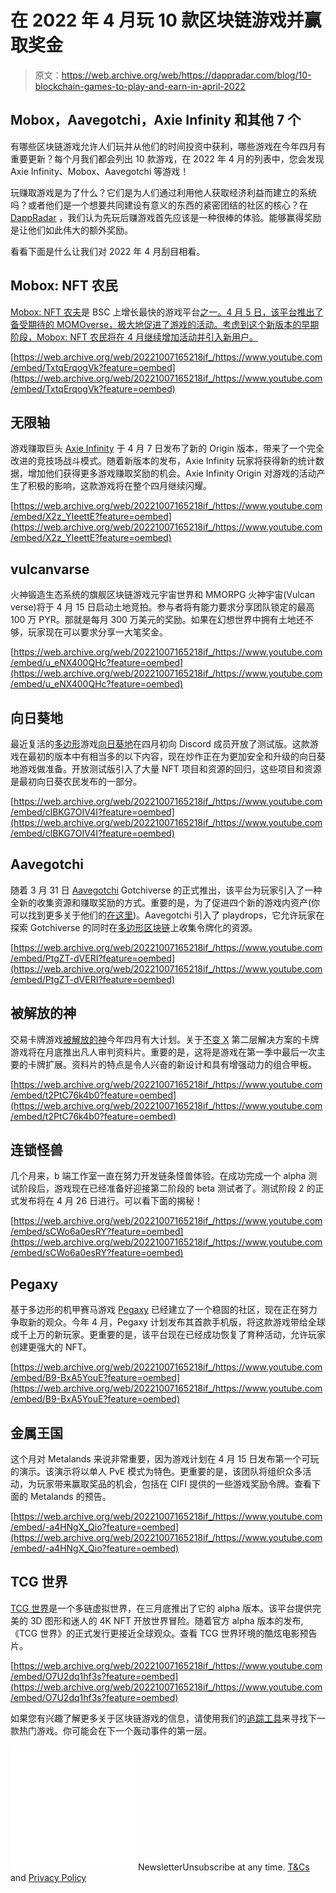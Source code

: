 # 在 2022 年 4 月玩 10 款区块链游戏并赢取奖金

> 原文：<https://web.archive.org/web/https://dappradar.com/blog/10-blockchain-games-to-play-and-earn-in-april-2022>

## Mobox，Aavegotchi，Axie Infinity 和其他 7 个

有哪些区块链游戏允许人们玩并从他们的时间投资中获利，哪些游戏在今年四月有重要更新？每个月我们都会列出 10 款游戏，在 2022 年 4 月的列表中，您会发现 Axie Infinity、Mobox、Aavegotchi 等游戏！

玩赚取游戏是为了什么？它们是为人们通过利用他人获取经济利益而建立的系统吗？或者他们是一个想要共同建设有意义的东西的紧密团结的社区的核心？在 [DappRadar](https://web.archive.org/web/20221007165218/https://dappradar.com/rankings/category/games) ，我们认为先玩后赚游戏首先应该是一种很棒的体验。能够赢得奖励是让他们如此伟大的额外奖励。

看看下面是什么让我们对 2022 年 4 月刮目相看。

## Mobox: NFT 农民

[Mobox: NFT 农夫](https://web.archive.org/web/20221007165218/https://dappradar.com/binance-smart-chain/games/mobox-nft-farmer)是 BSC 上增长最快的游戏平台[之一。4 月 5 日，该平台推出了备受期待的 MOMOverse，极大地促进了游戏的活动。考虑到这个新版本的早期阶段，Mobox: NFT 农民将在 4 月继续增加活动并引入新用户。](https://web.archive.org/web/20221007165218/https://dappradar.com/rankings/protocol/binance-smart-chain)

[https://web.archive.org/web/20221007165218if_/https://www.youtube.com/embed/TxtqErqogVk?feature=oembed](https://web.archive.org/web/20221007165218if_/https://www.youtube.com/embed/TxtqErqogVk?feature=oembed)

## 无限轴

游戏赚取巨头 [Axie Infinity](https://web.archive.org/web/20221007165218/https://dappradar.com/multichain/games/axie-infinity) 于 4 月 7 日发布了新的 Origin 版本，带来了一个完全改进的竞技场战斗模式。随着新版本的发布，Axie Infinity 玩家将获得新的统计数据，增加他们获得更多游戏赚取奖励的机会。Axie Infinity Origin 对游戏的活动产生了积极的影响，这款游戏将在整个四月继续闪耀。

[https://web.archive.org/web/20221007165218if_/https://www.youtube.com/embed/X2z_YIeettE?feature=oembed](https://web.archive.org/web/20221007165218if_/https://www.youtube.com/embed/X2z_YIeettE?feature=oembed)

## vulcanvarse

火神锻造生态系统的旗舰区块链游戏元宇宙世界和 MMORPG 火神宇宙(Vulcan verse)将于 4 月 15 日启动土地竞拍。参与者将有能力要求分享团队锁定的最高 100 万 PYR。那就是每月 300 万美元的奖励。如果在幻想世界中拥有土地还不够，玩家现在可以要求分享一大笔奖金。

[https://web.archive.org/web/20221007165218if_/https://www.youtube.com/embed/u_eNX400QHc?feature=oembed](https://web.archive.org/web/20221007165218if_/https://www.youtube.com/embed/u_eNX400QHc?feature=oembed)

## 向日葵地

最近复活的[多边形](https://web.archive.org/web/20221007165218/https://dappradar.com/rankings/protocol/polygon)游戏[向日葵地](https://web.archive.org/web/20221007165218/https://dappradar.com/polygon/games/sunflower-land)在四月初向 Discord 成员开放了测试版。这款游戏在最初的版本中有相当多的以下内容，现在炒作正在为更加安全和升级的向日葵地游戏做准备。开放测试版引入了大量 NFT 项目和资源的回归，这些项目和资源是最初向日葵农民发布的一部分。

[https://web.archive.org/web/20221007165218if_/https://www.youtube.com/embed/clBKG7OIV4I?feature=oembed](https://web.archive.org/web/20221007165218if_/https://www.youtube.com/embed/clBKG7OIV4I?feature=oembed)

## Aavegotchi

随着 3 月 31 日 [Aavegotchi](https://web.archive.org/web/20221007165218/https://dappradar.com/polygon/games/aavegotchi) Gotchiverse 的正式推出，该平台为玩家引入了一种全新的收集资源和赚取奖励的方式。重要的是，为了促进四个新的游戏内资产(你可以找到更多关于他们的[在这里](https://web.archive.org/web/20221007165218/https://dappradar.com/blog/aavegotchi-rewards-real-fans-by-replacing-airdrops-with-playdrops/))。Aavegotchi 引入了 playdrops，它允许玩家在探索 Gotchiverse 的同时在[多边形区块链](https://web.archive.org/web/20221007165218/https://dappradar.com/rankings/protocol/polygon)上收集令牌化的资源。

[https://web.archive.org/web/20221007165218if_/https://www.youtube.com/embed/PtgZT-dVERI?feature=oembed](https://web.archive.org/web/20221007165218if_/https://www.youtube.com/embed/PtgZT-dVERI?feature=oembed)

## 被解放的神

交易卡牌游戏[被解放的神](https://web.archive.org/web/20221007165218/https://dappradar.com/ethereum/games/gods-unchained)今年四月有大计划。关于[不变 X](https://web.archive.org/web/20221007165218/https://dappradar.com/rankings/protocol/immutablex) 第二层解决方案的卡牌游戏将在月底推出凡人审判资料片。重要的是，这将是游戏在第一季中最后一次主要的卡牌扩展。资料片的特点是令人兴奋的新设计和具有增强动力的组合甲板。

[https://web.archive.org/web/20221007165218if_/https://www.youtube.com/embed/t2PtC76k4b0?feature=oembed](https://web.archive.org/web/20221007165218if_/https://www.youtube.com/embed/t2PtC76k4b0?feature=oembed)

## 连锁怪兽

几个月来，b 端工作室一直在努力开发链条怪兽体验。在成功完成一个 alpha 测试阶段后，游戏现在已经准备好迎接第二阶段的 beta 测试者了。测试阶段 2 的正式发布将在 4 月 26 日进行。可以看下面的揭秘！

[https://web.archive.org/web/20221007165218if_/https://www.youtube.com/embed/sCWo6a0esRY?feature=oembed](https://web.archive.org/web/20221007165218if_/https://www.youtube.com/embed/sCWo6a0esRY?feature=oembed)

## Pegaxy

基于多边形的机甲赛马游戏 [Pegaxy](https://web.archive.org/web/20221007165218/https://dappradar.com/polygon/games/pegaxy) 已经建立了一个稳固的社区，现在正在努力争取新的观众。今年 4 月，Pegaxy 计划发布其首款手机版，将这款游戏带给全球成千上万的新玩家。更重要的是，该平台现在已经成功恢复了育种活动，允许玩家创建更强大的 NFT。

[https://web.archive.org/web/20221007165218if_/https://www.youtube.com/embed/B9-BxA5YouE?feature=oembed](https://web.archive.org/web/20221007165218if_/https://www.youtube.com/embed/B9-BxA5YouE?feature=oembed)

## 金属王国

这个月对 Metalands 来说非常重要，因为游戏计划在 4 月 15 日发布第一个可玩的演示。该演示将以单人 PvE 模式为特色。更重要的是，该团队将组织众多活动，为玩家带来赢取奖品的机会，包括在 CIFI 提供的一些游戏奖励令牌。查看下面的 Metalands 的预告。

[https://web.archive.org/web/20221007165218if_/https://www.youtube.com/embed/-a4HNgX_Qio?feature=oembed](https://web.archive.org/web/20221007165218if_/https://www.youtube.com/embed/-a4HNgX_Qio?feature=oembed)

## TCG 世界

[TCG 世界](https://web.archive.org/web/20221007165218/https://dappradar.com/binance-smart-chain/games/tcg-world)是一个多链虚拟世界，在三月底推出了它的 alpha 版本。该平台提供完美的 3D 图形和迷人的 4K NFT 开放世界冒险。随着官方 alpha 版本的发布,《TCG 世界》的正式发行更接近全球观众。查看 TCG 世界环境的酷炫电影预告片。

[https://web.archive.org/web/20221007165218if_/https://www.youtube.com/embed/O7U2dq1hf3s?feature=oembed](https://web.archive.org/web/20221007165218if_/https://www.youtube.com/embed/O7U2dq1hf3s?feature=oembed)

如果您有兴趣了解更多关于区块链游戏的信息，请使用我们的[追踪工具](https://web.archive.org/web/20221007165218/https://dappradar.com/rankings/category/games)来寻找下一款热门游戏。你可能会在下一个轰动事件的第一层。

![](img/6d5a4a2d609c56e1a5771717e54ba759.png) NewsletterUnsubscribe at any time. [T&Cs](https://web.archive.org/web/20221007165218/https://dappradar.com/terms) and [Privacy Policy](https://web.archive.org/web/20221007165218/https://dappradar.com/privacy-policy)
